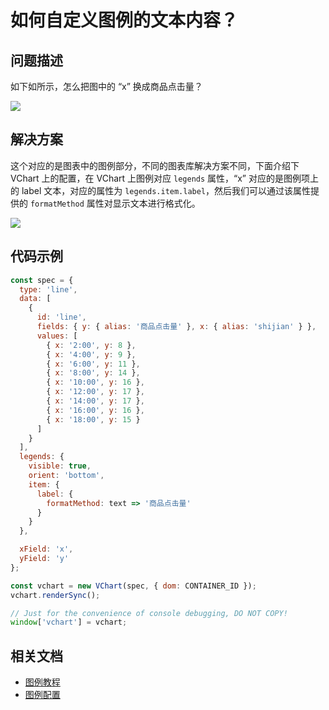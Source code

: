 # 如何自定义图例的文本内容？

## 问题描述

如下如所示，怎么把图中的 “x” 换成商品点击量？

![](/vchart/faq/91-0.png)

## 解决方案

这个对应的是图表中的图例部分，不同的图表库解决方案不同，下面介绍下 VChart 上的配置，在 VChart 上图例对应 `legends` 属性，“x” 对应的是图例项上的 label 文本，对应的属性为 `legends.item.label`，然后我们可以通过该属性提供的 `formatMethod` 属性对显示文本进行格式化。

![](/vchart/faq/91-1.png)

## 代码示例

```javascript livedemo
const spec = {
  type: 'line',
  data: [
    {
      id: 'line',
      fields: { y: { alias: '商品点击量' }, x: { alias: 'shijian' } },
      values: [
        { x: '2:00', y: 8 },
        { x: '4:00', y: 9 },
        { x: '6:00', y: 11 },
        { x: '8:00', y: 14 },
        { x: '10:00', y: 16 },
        { x: '12:00', y: 17 },
        { x: '14:00', y: 17 },
        { x: '16:00', y: 16 },
        { x: '18:00', y: 15 }
      ]
    }
  ],
  legends: {
    visible: true,
    orient: 'bottom',
    item: {
      label: {
        formatMethod: text => '商品点击量'
      }
    }
  },

  xField: 'x',
  yField: 'y'
};

const vchart = new VChart(spec, { dom: CONTAINER_ID });
vchart.renderSync();

// Just for the convenience of console debugging, DO NOT COPY!
window['vchart'] = vchart;
```

## 相关文档

- [图例教程](https://www.visactor.io/vchart/guide/tutorial_docs/Chart_Concepts/Legend)
- [图例配置](https://www.visactor.io/vchart/option/lineChart#legends-discrete.type)
